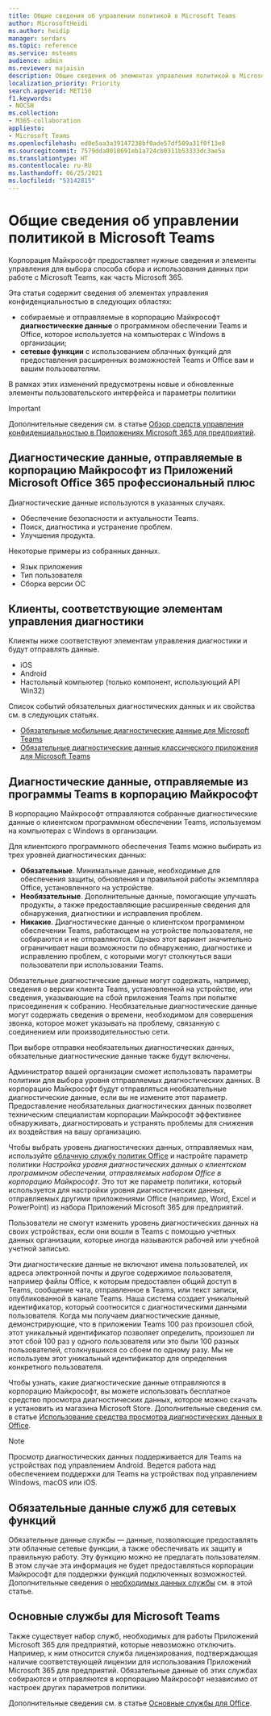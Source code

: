 ```yaml
---
title: Общие сведения об управлении политикой в Microsoft Teams
author: MicrosoftHeidi
ms.author: heidip
manager: serdars
ms.topic: reference
ms.service: msteams
audience: admin
ms.reviewer: majaisin
description: Общие сведения об элементах управления политикой в Microsoft Teams.
localization_priority: Priority
search.appverid: MET150
f1.keywords:
- NOCSH
ms.collection:
- M365-collaboration
appliesto:
- Microsoft Teams
ms.openlocfilehash: ed0e5aa3a39147238bf0ade57df509a31f0f13e8
ms.sourcegitcommit: 7579dda8018691eb1a724cb0311b53333dc3ae5a
ms.translationtype: HT
ms.contentlocale: ru-RU
ms.lasthandoff: 06/25/2021
ms.locfileid: "53142815"
---
```

# <a name="policy-control-overview-for-microsoft-teams"></a>Общие сведения об управлении политикой в Microsoft Teams

Корпорация Майкрософт предоставляет нужные сведения и элементы управления для выбора способа сбора и использования данных при работе с Microsoft Teams, как часть Microsoft 365.

Эта статья содержит сведения об элементах управления конфиденциальностью в следующих областях:

- собираемые и отправляемые в корпорацию Майкрософт **диагностические данные** о программном обеспечении Teams и Office, которое используется на компьютерах с Windows в организации;
- **сетевые функции** с использованием облачных функций для предоставления расширенных возможностей Teams и Office вам и вашим пользователям.

В рамках этих изменений предусмотрены новые и обновленные элементы пользовательского интерфейса и параметры политики

> [!IMPORTANT]
> Дополнительные сведения см. в статье [Обзор средств управления конфиденциальностью в Приложениях Microsoft 365 для предприятий](/deployoffice/privacy/overview-privacy-controls).

## <a name="diagnostic-data-sent-from-microsoft-365-apps-for-enterprise-to-microsoft"></a>Диагностические данные, отправляемые в корпорацию Майкрософт из Приложений Microsoft Office 365 профессиональный плюс

Диагностические данные используются в указанных случаях.

- Обеспечение безопасности и актуальности Teams.
- Поиск, диагностика и устранение проблем.
- Улучшения продукта.

Некоторые примеры из собранных данных.

- Язык приложения
- Тип пользователя
- Сборка версии ОС

## <a name="clients-that-adhere-to-diagnostic-controls"></a>Клиенты, соответствующие элементам управления диагностики

Клиенты ниже соответствуют элементам управления диагностики и будут отправлять данные.

- iOS
- Android
- Настольный компьютер (только компонент, использующий API Win32)

Список событий обязательных диагностических данных и их свойства см. в следующих статьях.

- [Обязательные мобильные диагностические данные для Microsoft Teams](policy-control-diagnostic-data-mobile.md)
- [Обязательные диагностические данные классического приложения для Microsoft Teams](policy-control-diagnostic-data-desktop.md)

## <a name="diagnostic-data-sent-from-the-teams-app-to-microsoft"></a>Диагностические данные, отправляемые из программы Teams в корпорацию Майкрософт

В корпорацию Майкрософт отправляются собранные диагностические данные о клиентском программном обеспечении Teams, используемом на компьютерах с Windows в организации.

Для клиентского программного обеспечения Teams можно выбирать из трех уровней диагностических данных:

- **Обязательные**. Минимальные данные, необходимые для обеспечения защиты, обновления и правильной работы экземпляра Office, установленного на устройстве.
- **Необязательные**. Дополнительные данные, помогающие улучшать продукты, а также предоставляющие расширенные сведения для обнаружения, диагностики и исправления проблем.
- **Никакие**. Диагностические данные о клиентском программном обеспечении Teams, работающем на устройстве пользователя, не собираются и не отправляются. Однако этот вариант значительно ограничивает наши возможности по обнаружению, диагностике и исправлению проблем, с которыми могут столкнуться ваши пользователи при использовании Teams.

Обязательные диагностические данные могут содержать, например, сведения о версии клиента Teams, установленной на устройстве, или сведения, указывающие на сбой приложения Teams при попытке присоединения к собранию. Необязательные диагностические данные могут содержать сведения о времени, необходимом для совершения звонка, которое может указывать на проблему, связанную с соединением или производительностью сети.

При выборе отправки необязательных диагностических данных, обязательные диагностические данные также будут включены.

Администратор вашей организации сможет использовать параметры политики для выбора уровня отправляемых диагностических данных. В корпорацию Майкрософт будут отправляться необязательные диагностические данные, если вы не измените этот параметр. Предоставление необязательных диагностических данных позволяет техническим специалистам корпорации Майкрософт эффективнее обнаруживать, диагностировать и устранять проблемы для снижения их воздействия на вашу организацию. 

Чтобы выбрать уровень диагностических данных, отправляемых нам, используйте [облачную службу политик Office](/deployoffice/overview-office-cloud-policy-service) и настройте параметр политики *Настройка уровня диагностических данных о клиентском программном обеспечении, отправляемых набором Office в корпорацию Майкрософт*. Это тот же параметр политики, который используется для настройки уровня диагностических данных, отправляемых другими приложениями Office (например, Word, Excel и PowerPoint) из набора Приложений Microsoft 365 для предприятий.

Пользователи не смогут изменить уровень диагностических данных на своих устройствах, если они вошли в Teams с помощью учетных данных организации, которые иногда называются рабочей или учебной учетной записью.

Эти диагностические данные не включают имена пользователей, их адреса электронной почты и другое содержимое пользователя, например файлы Office, к которым предоставлен общий доступ в Teams, сообщение чата, отправленное в Teams, или текст записи, опубликованной в канале Teams. Наша система создает уникальный идентификатор, который соотносится с диагностическими данными пользователя. Когда мы получаем диагностические данные, демонстрирующие, что в приложении Teams 100 раз произошел сбой, этот уникальный идентификатор позволяет определить, произошел ли этот сбой 100 раз у одного пользователя или это были 100 разных пользователей, столкнувшихся со сбоем по одному разу. Мы не используем этот уникальный идентификатор для определения конкретного пользователя.

Чтобы узнать, какие диагностические данные отправляются в корпорацию Майкрософт, вы можете использовать бесплатное средство просмотра диагностических данных, которое можно скачать и установить из магазина Microsoft Store. Дополнительные сведения см. в статье [Использование средства просмотра диагностических данных в Office](https://support.microsoft.com/topic/cf761ce9-d805-4c60-a339-4e07f3182855).

> [!NOTE]
> Просмотр диагностических данных поддерживается для Teams на устройствах под управлением Android. Ведется работа над обеспечением поддержки для Teams на устройствах под управлением Windows, macOS или iOS.

## <a name="required-service-data-for-connected-experiences"></a>Обязательные данные служб для сетевых функций

Обязательные данные службы — данные, позволяющие предоставлять эти облачные сетевые функции, а также обеспечивать их защиту и правильную работу. Эту функцию можно не предлагать пользователям. В этом случае эта информация не будет предоставляться корпорации Майкрософт для поддержки функций подключенных возможностей. Дополнительные сведения о [необходимых данных службы](/deployoffice/privacy/required-service-data) см. в этой статье.

## <a name="essential-services-for-microsoft-teams"></a>Основные службы для Microsoft Teams

Также существует набор служб, необходимых для работы Приложений Microsoft 365 для предприятий, которые невозможно отключить. Например, к ним относится служба лицензирования, подтверждающая наличие соответствующей лицензии для использования Приложений Microsoft 365 для предприятий. Обязательные данные об этих службах собираются и отправляются в корпорацию Майкрософт независимо от настроек других параметров политики.

Дополнительные сведения см. в статье [Основные службы для Office](/deployoffice/privacy/essential-services).